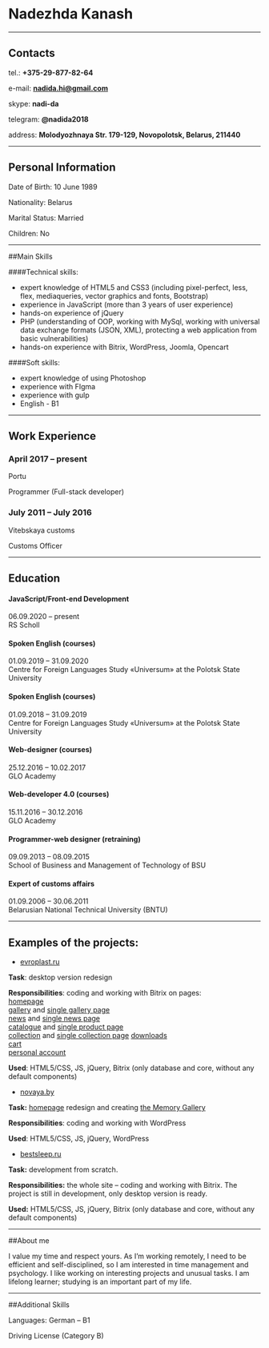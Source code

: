 # Nadezhda Kanash

***

## Contacts

tel.:       **+375-29-877-82-64**

e-mail:     **nadida.hi@gmail.com**  

skype:      **nadi-da**  

telegram:   **@nadida2018**  

address:    **Molodyozhnaya Str. 179-129, Novopolotsk, Belarus, 211440**

***

## Personal Information

Date of Birth: 	10 June 1989  

Nationality:  	Belarus

Marital Status: 	Married

Children:	No

***

##Main Skills

####Technical skills:
- expert knowledge of HTML5 and CSS3 (including pixel-perfect, less, flex, mediaqueries, vector graphics and fonts, Bootstrap)
- experience in JavaScript (more than 3 years of user experience)
- hands-on experience of jQuery
- PHP (understanding of OOP, working with MySql, working with universal data exchange formats (JSON, XML), protecting a web application from basic vulnerabilities)
- hands-on experience with Bitrix, WordPress, Joomla, Opencart

####Soft skills:
- expert knowledge of using Photoshop
- experience with FIgma
- experience with gulp
- English - B1 

***

## Work Experience

### April 2017 – present

Portu

Programmer (Full-stack developer)

### July 2011 – July 2016 

Vitebskaya customs

Customs Officer

***

## Education

#### JavaScript/Front-end Development

06.09.2020 – present  
RS Scholl

#### Spoken English (courses)

01.09.2019 – 31.09.2020  
Centre for Foreign Languages Study «Universum» at the Polotsk State University

#### Spoken English (courses)

01.09.2018 – 31.09.2019  
Centre for Foreign Languages Study «Universum» at the Polotsk State University

#### Web-designer (courses)

25.12.2016 – 10.02.2017  
GLO Academy

#### Web-developer 4.0 (courses)

15.11.2016 – 30.12.2016  
GLO Academy  
    
#### Programmer-web designer (retraining)

09.09.2013 – 08.09.2015  
School of Business and Management of Technology of BSU



#### Expert of customs affairs

01.09.2006 – 30.06.2011  
Belarusian National Technical University (BNTU)

***

## Examples of the projects:

- [evroplast.ru](https://evroplast.ru/)

**Task**: desktop version redesign 

**Responsibilities**: coding and working with Bitrix on pages:  
[homepage](https://evroplast.ru/)  
[gallery](https://evroplast.ru/gallery/) and [single gallery page](https://evroplast.ru/gallery/64686)  
[news](https://evroplast.ru/mag/#all) and [single news page](https://evroplast.ru/mag/92149)  
[catalogue](https://evroplast.ru/catalogue/) and [single product page](https://evroplast.ru/catalogue/interernyj-dekor/karnizy/1-50-298)  
[collection](https://evroplast.ru/collection/) and [single collection page](https://evroplast.ru/collection/mauritania)
[downloads](https://evroplast.ru/download/)  
[cart](https://evroplast.ru/cart/)  
[personal account](https://evroplast.ru/personal/)

**Used**: HTML5/CSS, JS, jQuery, Bitrix (only database and core, without any default components)

- [novaya.by](https://www.novaya.by/)

**Task:** [homepage](https://www.novaya.by/) redesign and creating [the Memory Gallery](https://www.novaya.by/memory_gallery/)

**Responsibilities**: coding and working with WordPress

**Used**: HTML5/CSS, JS, jQuery, WordPress

- [bestsleep.ru](http://bestsleep.portu.by/)

**Task:** development from scratch.

**Responsibilities:** the whole site – coding and working with Bitrix. The project is still in development, only desktop version is ready.

**Used:** HTML5/CSS, JS, jQuery, Bitrix (only database and core, without any default components)

***

##About me

I value my time and respect yours. As I’m working remotely, I need to be efficient and self-disciplined, so I am interested in time management and psychology.  I like working on interesting projects and unusual tasks. I am lifelong learner; studying is an important part of my life.

***

##Additional Skills

Languages: 	German – B1

Driving License (Category B)